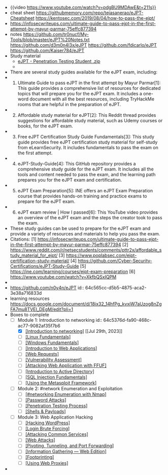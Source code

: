 - {{video https://www.youtube.com/watch?v=pdgBU9MDAwE&t=211s}}
- cheat sheet https://githubmemory.com/repo/tejasanerao/eJPT-Cheatsheet https://kentosec.com/2019/08/04/how-to-pass-the-ejpt/
- https://infosecwriteups.com/ultimate-guide-to-pass-ejpt-in-the-first-attempt-by-mayur-parmar-75effc877394
- notes https://github.com/tr0nucf/My-Tools/blob/master/eJPT%20Notes.txt https://github.com/d3m0n4l3x/eJPT
  https://github.com/fdicarlo/eJPT
  https://github.com/Kaiser784/eJPT
- Study material
	- [eJPT - Penetration Testing Student .zip](../assets/eJPT_-_Penetration_Testing_Student_1693798218656_0.zip)
	-
- There are several study guides available for the eJPT exam, including:
- 1. Ultimate Guide to pass eJPT in the first attempt by Mayur Parmar[1]: This guide provides a comprehensive list of resources for dedicated topics that will prepare you for the eJPT exam. It includes a one-word document with all the best resources, including TryHackMe rooms that are helpful in the preparation of eJPT.
- 2. Affordable study material for eJPT[2]: This Reddit thread provides suggestions for affordable study material, such as Udemy courses or books, for the eJPT exam.
- 3. Free eJPT Certification Study Guide Fundamentals[3]: This study guide provides free eJPT certification study material for self-study from eLearnSecurity. It includes fundamentals to pass the exam on the first attempt.
- 4. eJPT-Study-Guide[4]: This GitHub repository provides a comprehensive study guide for the eJPT exam. It includes all the tools and content needed to pass the exam, and the learning path prepares you for the eJPT exam and certification.
- 5. eJPT Exam Preparation[5]: INE offers an eJPT Exam Preparation course that provides hands-on training and practice exams to prepare for the eJPT exam.
- 6. eJPT exam review | How I passed[6]: This YouTube video provides an overview of the eJPT exam and the steps the creator took to pass the exam.
- These study guides can be used to prepare for the eJPT exam and provide a variety of resources and materials to help you pass the exam.
- Citations:
  [1] https://infosecwriteups.com/ultimate-guide-to-pass-ejpt-in-the-first-attempt-by-mayur-parmar-75effc877394
  [2] https://www.reddit.com/r/netsecstudents/comments/pttr2x/affordable_study_material_for_ejpt/
  [3] https://www.poplabsec.com/ejpt-certification-study-material/
  [4] https://github.com/Cyber-Security-Certifications/eJPT-Study-Guide
  [5] https://ine.com/learning/courses/ejpt-exam-preparation
  [6] https://www.youtube.com/watch?v=XkfbQSxIQPM
-
- https://github.com/n0y4n/eJPT
  id:: 64c565cc-d5b5-4875-aca2-3e38a716833d
- learning resources https://docs.google.com/document/d/18ix32_14hfPg_kvxiW7aUzog8nZgFA7mu8TVEI_DEgM/edit?pli=1
- Boxes to complete
	- [ ] Module 1: Introduction to networking
	  id:: 64c5376d-fa90-468c-ac77-9082af35f7b6
		- [X] [[Introduction to networking]](https://academy.hackthebox.com/module/details/34) [[Jul 29th, 2023]]
		- [ ] [[Linux Fundamentals]](https://academy.hackthebox.com/module/details/18)
		- [ ] [[Windows Fundamentals]](https://academy.hackthebox.com/module/details/49)
		- [ ] [[Introduction to Web Applications]](https://academy.hackthebox.com/module/details/49)
		- [ ] [[Web Requests]](https://academy.hackthebox.com/module/details/35)
		- [ ] [[Vulnerability Assessment]](https://academy.hackthebox.com/module/details/108)
		- [ ] [[Attacking Web Application with FFUF]](https://academy.hackthebox.com/module/details/54)
		- [ ] [[Introduction to Active Directory]](https://academy.hackthebox.com/module/details/74)
		- [ ] [[SQL Injection Fundamentals]](https://academy.hackthebox.com/module/details/33)
		- [ ] [[Using the Metasploit Framework]](https://academy.hackthebox.com/module/details/39/)
	- [ ] Module 2: #network Enumeration and Exploitation
		- [ ] [[#networking Enumeration with Nmap]](https://academy.hackthebox.com/module/details/19)
		- [ ] [[Password Attacks]](https://academy.hackthebox.com/module/details/147)
		- [ ] [[Penetration Testing Process]](https://academy.hackthebox.com/module/details/90)
		- [ ] [[Shells & Payloads]](https://academy.hackthebox.com/module/details/115)
	- [ ] Module 3: Web Application Hacking
		- [ ] [[Hacking WordPress]](https://academy.hackthebox.com/module/details/17)
		- [ ] [[Login Brute Forcing]](https://academy.hackthebox.com/module/details/57)
		- [ ] [[Attacking Common Services]](https://academy.hackthebox.com/module/details/116)
		- [ ] [[Web Attacks]](https://academy.hackthebox.com/module/details/116)
		- [ ] [[Pivoting, Tunneling, and Port Forwarding]](https://academy.hackthebox.com/module/details/158)
		- [ ] [[Information Gathering — Web Edition]](https://academy.hackthebox.com/module/details/144)
		- [ ] [[Footprinting]](https://academy.hackthebox.com/module/details/112)
		- [ ] [[Using Web Proxies]](https://academy.hackthebox.com/module/details/110)
-